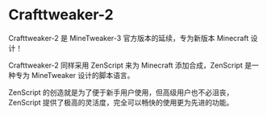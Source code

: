 # Crafttweaker-2

Crafttweaker-2 是 MineTweaker-3 官方版本的延续，专为新版本 Minecraft 设计！

Crafttweaker-2 同样采用 ZenScript 来为 Minecraft 添加合成，ZenScript 是一种专为 MineTweaker 设计的脚本语言。

ZenScript 的创造就是为了便于新手用户使用，但高级用户也不必沮丧，ZenScript 提供了极高的灵活度，完全可以畅快的使用更为先进的功能。
